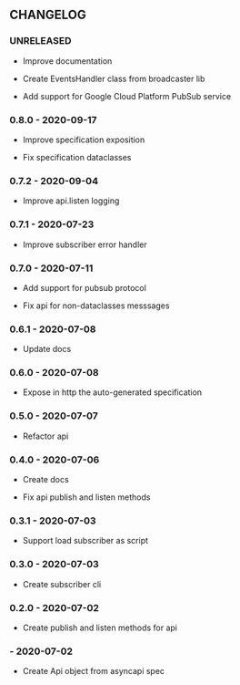 ## CHANGELOG

### UNRELEASED

 - Improve documentation

 - Create EventsHandler class from broadcaster lib

 - Add support for Google Cloud Platform PubSub service

### 0.8.0 - 2020-09-17

 - Improve specification exposition

 - Fix specification dataclasses

### 0.7.2 - 2020-09-04

 - Improve api.listen logging

### 0.7.1 - 2020-07-23

 - Improve subscriber error handler

### 0.7.0 - 2020-07-11

 - Add support for pubsub protocol

 - Fix api for non-dataclasses messsages

### 0.6.1 - 2020-07-08

 - Update docs

### 0.6.0 - 2020-07-08

 - Expose in http the auto-generated specification

### 0.5.0 - 2020-07-07

 - Refactor api

### 0.4.0 - 2020-07-06

 - Create docs

 - Fix api publish and listen methods

### 0.3.1 - 2020-07-03

 - Support load subscriber as script

### 0.3.0 - 2020-07-03

 - Create subscriber cli

### 0.2.0 - 2020-07-02

 - Create publish and listen methods for api

###  - 2020-07-02

 - Create Api object from asyncapi spec
